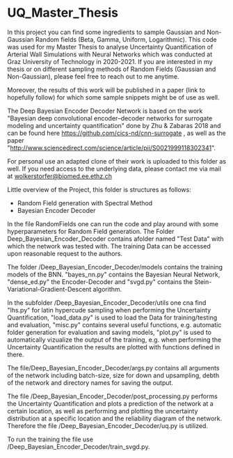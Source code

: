 # UQ_Master_Thesis

In this project you can find some ingredients to sample Gaussian and Non-Gaussian Random fields (Beta, Gamma, Uniform, Logarithmic).
This code was used for my Master Thesis to analyse Uncertainty Quantification of Arterial Wall Simulations with Neural Networks which was conducted at Graz University of Technology in 2020-2021. 
If you are interested in my thesis or on different sampling methods of Random Fields (Gaussian and Non-Gaussian), please feel free to reach out to me anytime.

Moreover, the results of this work will be published in a paper (link to hopefully follow) for which some sample snippets might be of use as well.

The Deep Bayesian Encoder Decoder Network is based on the work "Bayesian deep convolutional encoder–decoder networks for surrogate modeling and uncertainty quantification" done by Zhu & Zabaras 2018 and can be found here https://github.com/cics-nd/cnn-surrogate , as well as the paper "http://www.sciencedirect.com/science/article/pii/S0021999118302341".

For personal use an adapted clone of their work is uploaded to this folder as well. If you need access to the underlying data, please contact me via mail at wolkerstorfer@biomed.ee.ethz.ch


Little overview of the Project, this folder is structures as follows:
- Random Field generation with Spectral Method
- Bayesian Encoder Decoder


In the file RandomFields one can run the code and play around with some hyperparameters for Random Field generation.
The Folder Deep_Bayesian_Encoder_Decoder contains afolder named "Test Data" with which the network was tested with. The training Data can be accessed upon reasonable request to the authors.

The folder /Deep_Bayesian_Encoder_Decoder/models contains the training models of the BNN. "bayes_nn.py" contains the Bayesian Neural Network, "dense_ed.py" the Encoder-Decoder and "svgd.py" contains the Stein-Variational-Gradient-Descent algorithm.

In the subfolder /Deep_Bayesian_Encoder_Decoder/utils one cna find "lhs.py" for latin hypercude sampling when performing the Uncertainty Quantification, "load_data.py" is used to load the Data for training/testing and evaluation, "misc.py" contains several useful functions, e.g. automatic folder generation for evaluation and saving models, "plot.py" is used to automatically vizualize the output of the training, e.g. when performing the Uncertainty Quantification the results are plotted with functions defined in there.

The file/Deep_Bayesian_Encoder_Decoder/args.py contains all arguments of the network including batch-size, size for down and upsampling, debth of the network and directory names for saving the output.

The file /Deep_Bayesian_Encoder_Decoder/post_processing.py performs the Uncertainty Quantification and plots a prediction of the network at a certain location, as well as performing and plotting the uncertainty distribution at a specific location and the reliability diagram of the network.
Therefore the file /Deep_Bayesian_Encoder_Decoder/uq.py is utilized.

To run the training the file use /Deep_Bayesian_Encoder_Decoder/train_svgd.py.

